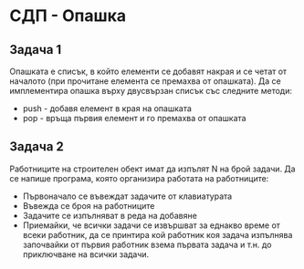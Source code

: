 # СДП - Опашка

## Задача 1
Опашката е списък, в който елементи се добавят накрая и се четат от началото (при прочитане елемента се премахва от опашката).
Да се имплементира опашка върху двусвързан списък със следните методи:
- push - добавя елемент в края на опашката
- pop - връща първия елемент и го премахва от опашката

## Задача 2
Работниците на строителен обект имат да изпълят N на брой задачи. Да се напише програма, която организира работата на работниците:
- Първоначало се въвеждат задачите от клавиатурата
- Въвежда се броя на работниците
- Задачите се изпълняват в реда на добавяне
- Приемайки, че всички задачи се извършват за еднакво време от всеки работник, да се принтира кой работник коя задача изпълнява започвайки от първия работник взема първата задача и т.н. до приключване на всички задачи.